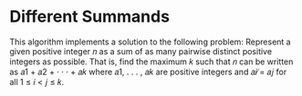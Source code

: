 # Different Summands

This algorithm implements a solution to the following problem: Represent a given positive integer 𝑛 as a sum of as many pairwise
distinct positive integers as possible. That is, find the maximum 𝑘 such that 𝑛 can be written as
𝑎1 + 𝑎2 + · · · + 𝑎𝑘 where 𝑎1, . . . , 𝑎𝑘 are positive integers and 𝑎𝑖 ̸= 𝑎𝑗 for all 1 ≤ 𝑖 < 𝑗 ≤ 𝑘.
